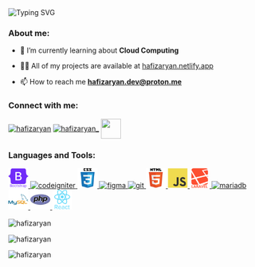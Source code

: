 <img src="https://readme-typing-svg.herokuapp.com?font=&size=25&duration=5001&pause=1000&color=F7F7F7&random=false&width=435&lines=Hi+%F0%9F%91%8B%2C+my+name+is+Hafiz+Aryan+" alt="Typing SVG" />

<h3 align="left">About me:</h3>

- 🌱 I’m currently learning about **Cloud Computing**

- 👨‍💻 All of my projects are available at [hafizaryan.netlify.app](https://hafizaryan.netlify.app)

- 📫 How to reach me **hafizaryan.dev@proton.me**

<h3 align="left">Connect with me:</h3>
<p align="left">
<a href="https://linkedin.com/in/hafizaryan" target="blank"><img align="center" src="https://raw.githubusercontent.com/rahuldkjain/github-profile-readme-generator/master/src/images/icons/Social/linked-in-alt.svg" alt="hafizaryan" height="30" width="40" /></a>
<a href="https://instagram.com/hafizaryan_" target="blank"><img align="center" src="https://raw.githubusercontent.com/rahuldkjain/github-profile-readme-generator/master/src/images/icons/Social/instagram.svg" alt="hafizaryan_" height="30" width="40" /></a>
<a href = "mailto:hafizaryansiregar@gmail.com" alt="Email"><img align="center" src="https://img.icons8.com/color/48/000000/gmail-new.png" height="40" width="40"/></a>
</p>

<h3 align="left">Languages and Tools:</h3>

<p align="left"> <a href="https://getbootstrap.com" target="_blank" rel="noreferrer"> <img src="https://raw.githubusercontent.com/devicons/devicon/master/icons/bootstrap/bootstrap-plain-wordmark.svg" alt="bootstrap" width="40" height="40"/> </a> <a href="https://codeigniter.com" target="_blank" rel="noreferrer"> <img src="https://cdn.worldvectorlogo.com/logos/codeigniter.svg" alt="codeigniter" width="40" height="40"/> </a> <a href="https://www.w3schools.com/css/" target="_blank" rel="noreferrer"> <img src="https://raw.githubusercontent.com/devicons/devicon/master/icons/css3/css3-original-wordmark.svg" alt="css3" width="40" height="40"/> </a> <a href="https://www.figma.com/" target="_blank" rel="noreferrer"> <img src="https://www.vectorlogo.zone/logos/figma/figma-icon.svg" alt="figma" width="40" height="40"/> </a> <a href="https://git-scm.com/" target="_blank" rel="noreferrer"> <img src="https://www.vectorlogo.zone/logos/git-scm/git-scm-icon.svg" alt="git" width="40" height="40"/> </a> <a href="https://www.w3.org/html/" target="_blank" rel="noreferrer"> <img src="https://raw.githubusercontent.com/devicons/devicon/master/icons/html5/html5-original-wordmark.svg" alt="html5" width="40" height="40"/> </a> <a href="https://developer.mozilla.org/en-US/docs/Web/JavaScript" target="_blank" rel="noreferrer"> <img src="https://raw.githubusercontent.com/devicons/devicon/master/icons/javascript/javascript-original.svg" alt="javascript" width="40" height="40"/> </a> <a href="https://laravel.com/" target="_blank" rel="noreferrer"> <img src="https://raw.githubusercontent.com/devicons/devicon/master/icons/laravel/laravel-plain-wordmark.svg" alt="laravel" width="40" height="40"/> </a> <a href="https://mariadb.org/" target="_blank" rel="noreferrer"> <img src="https://www.vectorlogo.zone/logos/mariadb/mariadb-icon.svg" alt="mariadb" width="40" height="40"/> </a> <a href="https://www.mysql.com/" target="_blank" rel="noreferrer"> <img src="https://raw.githubusercontent.com/devicons/devicon/master/icons/mysql/mysql-original-wordmark.svg" alt="mysql" width="40" height="40"/> </a> <a href="https://www.php.net" target="_blank" rel="noreferrer"> <img src="https://raw.githubusercontent.com/devicons/devicon/master/icons/php/php-original.svg" alt="php" width="40" height="40"/> </a> <a href="https://reactjs.org/" target="_blank" rel="noreferrer"> <img src="https://raw.githubusercontent.com/devicons/devicon/master/icons/react/react-original-wordmark.svg" alt="react" width="40" height="40"/> </a> </p>

<p><img align="center" src="https://github-readme-stats.vercel.app/api/top-langs?username=hafizaryan&show_icons=true&locale=en&layout=compact&theme=dark" alt="hafizaryan" /></p>

<p><img align="center" src="https://github-readme-streak-stats.herokuapp.com/?user=hafizaryan&theme=dark" alt="hafizaryan" /></p>

<p align="left"> <img src="https://komarev.com/ghpvc/?username=hafizaryan&label=Profile%20views&color=0e75b6" alt="hafizaryan" /> </p>

